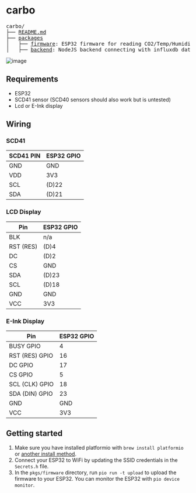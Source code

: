 # carbo

<pre>
carbo/
├── <a href="./README.md">README.md</a>
├── <a href="./pkgs">packages</a>
│   ├── <a href="./pkgs/firmware">firmware</a>: ESP32 firmware for reading CO2/Temp/Humidity data using the SCD41 sensor.
│   ├── <a href="./pkgs/backend">backend</a>: NodeJS backend connecting with influxdb database.
</pre>

![image](https://github.com/user-attachments/assets/028a8e3d-0414-4822-a578-994aa17a99ec)


## Requirements

- ESP32
- SCD41 sensor (SCD40 sensors should also work but is untested)
- Lcd or E-Ink display

## Wiring

### SCD41

| SCD41 PIN | ESP32 GPIO |
| --------- | ---------- |
| GND       | GND        |
| VDD       | 3V3        |
| SCL       | (D)22      |
| SDA       | (D)21      |

### LCD Display

| Pin       | ESP32 GPIO |
| --------- | ---------- |
| BLK       | n/a        |
| RST (RES) | (D)4       |
| DC        | (D)2       |
| CS        | GND        |
| SDA       | (D)23      |
| SCL       | (D)18      |
| GND       | GND        |
| VCC       | 3V3        |

### E-Ink Display

| Pin            | ESP32 GPIO |
| -------------- | ---------- |
| BUSY GPIO      | 4          |
| RST (RES) GPIO | 16         |
| DC GPIO        | 17         |
| CS GPIO        | 5          |
| SCL (CLK) GPIO | 18         |
| SDA (DIN) GPIO | 23         |
| GND            | GND        |
| VCC            | 3V3        |

## Getting started

1. Make sure you have installed platformio with `brew install platformio` or [another install method](https://docs.platformio.org/en/latest/core/installation/methods/index.html).
2. Connect your ESP32 to WiFi by updating the SSID credentials in the `Secrets.h` file.
3. In the `pkgs/firmware` directory, run `pio run -t upload` to upload the firmware to your ESP32. You can monitor the ESP32 with `pio device monitor`.
